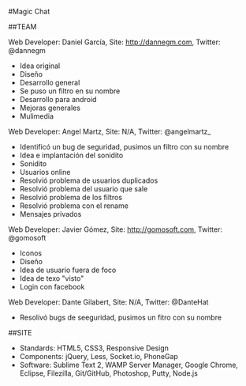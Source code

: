 #Magic Chat

##TEAM

Web Developer: Daniel García,
Site: http://dannegm.com,
Twitter: @dannegm

- Idea original
- Diseño
- Desarrollo general
- Se puso un filtro en su nombre
- Desarrollo para android
- Mejoras generales
- Mulimedia

Web Developer: Angel Martz,
Site: N/A,
Twitter: @angelmartz_

- Identificó un bug de seguridad, pusimos un filtro con su nombre
- Idea e implantación del sonidito
- Sonidito
- Usuarios online
- Resolvió problema de usuarios duplicados
- Resolvió problema del usuario que sale
- Resolvió problema de los filtros
- Resolvió problema con el rename
- Mensajes privados

Web Developer: Javier Gómez,
Site: http://gomosoft.com,
Twitter: @gomosoft

- Iconos
- Diseño
- Idea de usuario fuera de foco
- Idea de texo "visto"
- Login con facebook

Web Developer: Dante Gilabert,
Site: N/A,
Twitter: @DanteHat

- Resolivó bugs de seeguridad, pusimos un fitro con su nombre

##SITE
- Standards: HTML5, CSS3, Responsive Design
- Components: jQuery, Less, Socket.io, PhoneGap
- Software: Sublime Text 2, WAMP Server Manager, Google Chrome, Eclipse, Filezilla, Git/GitHub, Photoshop, Putty, Node.js